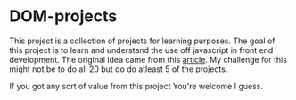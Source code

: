 # DOM-projects
This project is a collection of projects for learning purposes. The goal of this project is to learn and understand the use off javascript in front end development. The original idea came from this [article](https://dev.to/jisan/20-dom-projects-your-frontend-breakthrough-1h8a). My challenge for this might not be to do all 20 but do do atleast 5 of the projects.

If you got any sort of value from this project You're welcome I guess.
